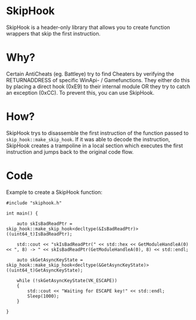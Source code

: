 # SkipHook
SkipHook is a header-only library that allows you to create function wrappers that skip the first instruction.

# Why?
Certain AntiCheats (eg. Battleye) try to find Cheaters by verifying the RETURNADDRESS of specific WinApi- / Gamefunctions. 
They either do this by placing a direct hook (0xE9) to their internal module OR they try to catch an exception (0xCC). To prevent this, you can use SkipHook.

# How?
SkipHook trys to disassemble the first instruction of the function passed to `skip_hook::make_skip_hook`. If it was able to decode the instruction, SkipHook creates a trampoline in a local section which executes the first instruction and jumps back to the original code flow.

# Code
Example to create a SkipHook function:
```
#include "skiphook.h"

int main() {

	auto skIsBadReadPtr = skip_hook::make_skip_hook<decltype(&IsBadReadPtr)>((uint64_t)IsBadReadPtr);

	std::cout << "skIsBadReadPtr(" << std::hex << GetModuleHandleA(0) << ", 8) -> " << skIsBadReadPtr(GetModuleHandleA(0), 8) << std::endl;
	
	auto skGetAsyncKeyState = skip_hook::make_skip_hook<decltype(&GetAsyncKeyState)>((uint64_t)GetAsyncKeyState);

	while (!skGetAsyncKeyState(VK_ESCAPE))
	{
		std::cout << "Waiting for ESCAPE key!" << std::endl;
		Sleep(1000);
	}
	
}
```
